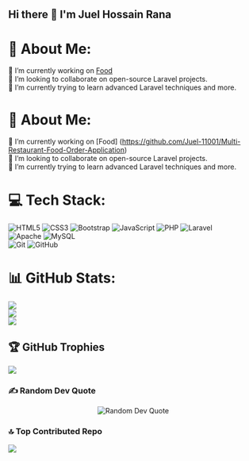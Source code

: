 ## Hi there 👋 I'm Juel Hossain Rana

# 💫 About Me:
🔭 I’m currently working on [Food](https://github.com/Juel-11001/Multi-Restaurant-Food-Order-Application)<br>👯 I’m looking to collaborate on open-source Laravel projects.<br>🌱 I’m currently trying to learn advanced Laravel techniques and more.<br>


# 💫 About Me:
🔭 I’m currently working on [Food] (https://github.com/Juel-11001/Multi-Restaurant-Food-Order-Application)<br>👯 I’m looking to collaborate on open-source Laravel projects.<br>🌱 I’m currently trying to learn advanced Laravel techniques and more.


# 💻 Tech Stack:
![HTML5](https://img.shields.io/badge/html5-%23E34F26.svg?style=for-the-badge&logo=html5&logoColor=white) ![CSS3](https://img.shields.io/badge/css3-%231572B6.svg?style=for-the-badge&logo=css3&logoColor=white) ![Bootstrap](https://img.shields.io/badge/bootstrap-%238511FA.svg?style=for-the-badge&logo=bootstrap&logoColor=white) ![JavaScript](https://img.shields.io/badge/javascript-%23323330.svg?style=for-the-badge&logo=javascript&logoColor=%23F7DF1E) ![PHP](https://img.shields.io/badge/php-%23777BB4.svg?style=for-the-badge&logo=php&logoColor=white) ![Laravel](https://img.shields.io/badge/laravel-%23FF2D20.svg?style=for-the-badge&logo=laravel&logoColor=white) <br> ![Apache](https://img.shields.io/badge/apache-%23D42029.svg?style=for-the-badge&logo=apache&logoColor=white) ![MySQL](https://img.shields.io/badge/mysql-4479A1.svg?style=for-the-badge&logo=mysql&logoColor=white) <br> ![Git](https://img.shields.io/badge/git-%23F05033.svg?style=for-the-badge&logo=git&logoColor=white) ![GitHub](https://img.shields.io/badge/github-%23121011.svg?style=for-the-badge&logo=github&logoColor=white)
# 📊 GitHub Stats:
![](https://github-readme-stats.vercel.app/api?username=Juel-11001&theme=github_dark&hide_border=false&include_all_commits=true&count_private=true)<br/>
![](https://github-readme-streak-stats.herokuapp.com/?user=Juel-11001&theme=github_dark&hide_border=false)<br/>
![](https://github-readme-stats.vercel.app/api/top-langs/?username=Juel-11001&theme=github_dark&hide_border=false&include_all_commits=true&count_private=true&layout=compact)

## 🏆 GitHub Trophies
![](https://github-profile-trophy.vercel.app/?username=Juel-11001&theme=radical&no-frame=false&no-bg=true&margin-w=4)

### ✍️ Random Dev Quote
<div align='center'>
  <img src="https://quotes-github-readme.vercel.app/api?type=horizontal&theme=radical" alt="Random Dev Quote">
</div>

### 🔝 Top Contributed Repo
![](https://github-contributor-stats.vercel.app/api?username=Juel-11001&limit=5&theme=github_dark&combine_all_yearly_contributions=true)

<!-- Proudly created with GPRM ( https://gprm.itsvg.in ) -->
